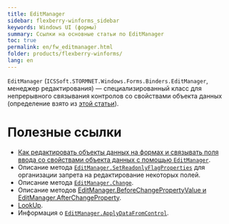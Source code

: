 ```yaml
---
title: EditManager
sidebar: flexberry-winforms_sidebar
keywords: Windows UI (формы)
summary: Ссылки на основные статьи по EditManager
toc: true
permalink: en/fw_editmanager.html
folder: products/flexberry-winforms/
lang: en
---
```


<!-- Данная статья ещё редактируется -->

`EditManager` (`ICSSoft.STORMNET.Windows.Forms.Binders.EditManager`, менеджер редактирования) — специализированный класс для непрерывного связывания контролов со свойствами объекта данных (определение взято из [этой статьи](fw_edit-dataobjects-on-forms.html)).

# Полезные ссылки

* [Как редактировать объекты данных на формах и связывать поля ввода со свойствами объекта данных с помощью `EditManager`](fw_edit-data-objects-on-forms.html).
* Описание метода [`EditManager.SetReadonlyFlagProperties`](fw_editmanager-set-readonly-flag-properties.html) для организации запрета на редактирование некоторых полей.
* Описание метода [`EditManager.Change`](fw_editmanager-change.html).
* Описание методов [EditManager.BeforeChangePropertyValue и EditManager.AfterChangeProperty](fw_edit-dataobjects-on-forms.html).
* [LookUp](fw_lookup.html).
* Информация о [`EditManager.ApplyDataFromControl`](fw_focus-and-ctrl-s.html).
